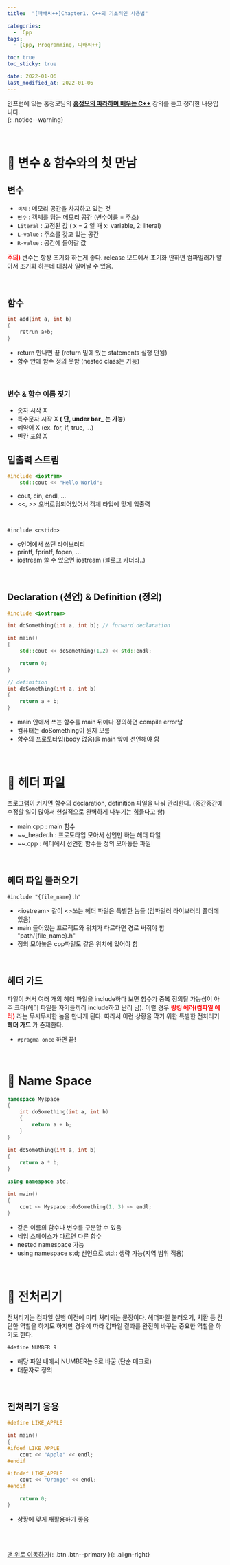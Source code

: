 ```yaml
---
title:  "[따배씨++]Chapter1. C++의 기초적인 사용법" 

categories:
  -  Cpp
tags:
  - [Cpp, Programming, 따배씨++]

toc: true
toc_sticky: true

date: 2022-01-06
last_modified_at: 2022-01-06
---
```


인프런에 있는 홍정모님의 **[홍정모의 따라하며 배우는 C++](https://www.inflearn.com/course/following-c-plus#)** 강의를 듣고 정리한 내용입니다.<br>
{: .notice--warning}

<br>

# 🚆 변수 & 함수와의 첫 만남

##  변수

- `객체` : 메모리 공간을 차지하고 있는 것
- `변수` : 객체를 담는 메모리 공간 (변수이름 = 주소)
- `Literal` : 고정된 값 ( x = 2  일 때 x: variable, 2: literal)
- `L-value` : 주소를 갖고 있는 공간
- `R-value` : 공간에 들어갈 값



**<sapn style="color:red">주의)</span>** 변수는 항상 초기화 하는게 좋다. release 모드에서 초기화 안하면 컴파일러가 알아서 초기화 하는데 대참사 일어날 수 있음.

<br>

## 함수
``` cpp
int add(int a, int b)
{
    retrun a+b;
}
```
- return 만나면 끝 (return 밑에 있는 statements 실행 안됨)
- 함수 안에 함수 정의 못함 (nested class는 가능)


<br>

### 변수 & 함수 이름 짓기
- 숫자 시작 X
- 특수문자 시작 X **( 단, under bar_ 는 가능)**
- 예약어 X (ex. for, if, true, ...)
- 빈칸 포함 X


## 입출력 스트림

``` cpp
#include <iostram>
    std::cout << "Hello World";
```
- cout, cin, endl, ...
- <<, >> 오버로딩되어있어서 객체 타입에 맞게 입출력
<br>

`#include <cstido>`
- c언어에서 쓰던 라이브러리
- printf, fprintf, fopen, ...
- iostream 쓸 수 있으면 iostream (블로그 카더라..)

<br>


## Declaration (선언) & Definition (정의)

``` cpp
#include <iostream>

int doSomething(int a, int b); // forward declaration

int main()
{
	std::cout << doSomething(1,2) << std::endl;

	return 0;
}

// definition
int doSomething(int a, int b)
{
	return a + b;
}
```

- main 안에서 쓰는 함수를 main 뒤에다 정의하면 compile error남
- 컴퓨터는 doSomething이 뭔지 모름
- 함수의 프로토타입(body 없음)을 main 앞에 선언해야 함


<br>


# 🚆 헤더 파일

프로그램이 커지면 함수의 declaration, definition 파일을 나눠 관리한다. (중간중간에 수정할 일이 많아서 현실적으로 완벽하게 나누기는 힘들다고 함)

- main.cpp : main 함수
- ~~_header.h : 프로토타입 모아서 선언만 하는 헤더 파일
- ~~.cpp : 헤더에서 선언한 함수들 정의 모아놓은 파일


<br>

## 헤더 파일 불러오기
`#include "{file_name}.h"`
- \<iostream> 같이 <>쓰는 헤더 파일은 특별한 놈들 (컴파일러 라이브러리 폴더에 있음)
- main 들어있는 프로젝트와 위치가 다르다면 경로 써줘야 함 "path/{file_name}.h"
- 정의 모아놓은 cpp파일도 같은 위치에 있어야 함


<br>

## 헤더 가드

파일이 커서 여러 개의 헤더 파일을 include하다 보면 함수가 중복 정의될 가능성이 아주 크다(헤더 파일들 자기들끼리 include하고 난리 남). 이럴 경우 **<sapn style="color:red">링킹 에러(컴파일 에러)</span>** 라는 무시무시한 놈을 만나게 된다. 따라서 이런 상황을 막기 위한 특별한 전처리기 **헤더 가드** 가 존재한다.

- `#pragma once` 하면 끝!

<br>


# 🚆 Name Space

``` cpp
namespace Myspace
{
	int doSomething(int a, int b)
	{
		return a + b;
	}
}

int doSomething(int a, int b)
{
	return a * b;
}

using namespace std;

int main()
{
	cout << Myspace::doSomething(1, 3) << endl;
}
```

- 같은 이름의 함수나 변수를 구분할 수 있음
- 네임 스페이스가 다르면 다른 함수
- nested namespace 가능
- using namespace std; 선언으로 std:: 생략 가능(지역 범위 적용)


<br>


# 🚆 전처리기

전처리기는 컴파일 실행 이전에 미리 처리되는 문장이다. 헤더파일 불러오기, 치환 등 간단한 역할을 하기도 하지만 경우에 따라 컴파일 결과를 완전히 바꾸는 중요한 역할을 하기도 한다.

`#define NUMBER 9`
- 해당 파일 내에서 NUMBER는 9로 바꿈 (단순 매크로)
- 대문자로 정의 

<br>

## 전처리기 응용

``` cpp
#define LIKE_APPLE

int main()
{
#ifdef LIKE_APPLE
	cout << "Apple" << endl;
#endif

#ifndef LIKE_APPLE
	cout << "Orange" << endl;
#endif

	return 0;
}
```

- 상황에 맞게 재활용하기 좋음



<br>
<br>

[맨 위로 이동하기](#){: .btn .btn--primary }{: .align-right}